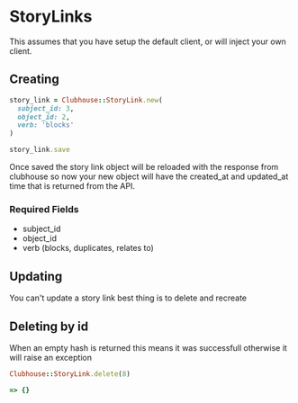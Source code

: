 # StoryLinks

This assumes that you have setup the default client, or will inject your own client.

## Creating

```ruby
story_link = Clubhouse::StoryLink.new(
  subject_id: 3,
  object_id: 2,
  verb: 'blocks'
)

story_link.save
```

Once saved the story link object will be reloaded with the response from clubhouse so now your new
object will have the created_at and updated_at time that is returned from the API.

### Required Fields
* subject_id
* object_id
* verb (blocks, duplicates, relates to)


## Updating

You can't update a story link best thing is to delete and recreate


## Deleting by id

When an empty hash is returned this means it was successfull otherwise it will raise an exception

```ruby
Clubhouse::StoryLink.delete(8)

=> {}
```
